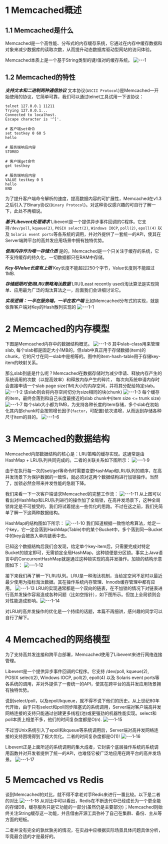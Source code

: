 # 1 Memcached概述
## 1.1 Memcached是什么
Memcached是一个高性能、分布式的内存缓存系统，它通过在内存中缓存数据和对象来减少数据库的读取次数，从而提升动态数据库驱动型网站的访问体验。

Memcached本质上是一个基于String类型的键/值对的缓存系统。
![---1](/content/images/2018/06/---1.png)


## 1.2 Memcached的特性
***支持文本和二进制两种通信协议***
文本协议(`ASCII Protocol`)是Memcached一开始使用的协议，它简单可靠，我们可以通过telnet工具试用一下该协议：
```
telnet 127.0.0.1 11211
Trying 127.0.0.1...
Connected to localhost.
Escape character is '^]'.

# 客户端set命令
set testkey 0 60 5
hello

# 服务端响应内容
STORED

# 客户端get命令
get testkey

# 服务端响应内容
VALUE testkey 0 5
hello
END
```
为了提升客户端命令解析的速度，提高数据内容的可扩展性，Memcached在v1.3之后引入了Binary协议(`Binary Protocol`)。对这种协议感兴趣的可自行了解一下，此处不再细说。

***基于Libevent处理请求***
Libevent是一个提供异步事件回调的C程序。它支持`/dev/poll`, `kqueue(2)`, `POSIX select(2)`, `Windows IOCP`, `poll(2)`, `epoll(4)` 以及 `Solaris event ports`等各系统的调用，并对外提供了一套统一的API，使其在Server端跨平台的高并发应用场景中拥有独特优势。

***使用内存作为唯一存储介质***
是的，Memcached是一个只关注于缓存的系统，它不支持缓存的持久化，一切数据都只在RAM中存储。

***Key与Value长度有上限***
Key长度不能超过250个字节，Value长度则不能超过1MB.

***存储超限时使用LRU策略淘汰数据***
LRU(Least recently used)淘汰算法是实现简单、应用最为广泛的淘汰算法之一，后面我们会详细讨论它。

***实现逻辑：一半在服务端，一半在客户端***
比如Memcached分布式的实现，就是依靠客户端对Key的Hash散列实现的
![---1-1](/content/images/2018/06/---1-1.png)

# 2 Memcached的内存模型
下图是Memcached内存中的数据结构概览。
![---1-8](/content/images/2018/06/---1-8.png)
其中slab-class用来管理slab, 每个slab都是固定大小1MB的，但slab中真正用于存储数据(item)的chunk，它的尺寸在同一slab中是相等的。图中的item-hash-table用于存储key-item的映射关系。

那么slab到底是什么呢？Memcached在数据存储时为减少申请、释放内存产生的系统调用的次数（以提高效率）和释放内存产生的碎片， 每次向系统申请内存时会直接申请一个slab page size(1M)大小的内存空间，并将其分配给特定slab。
![---1-2](/content/images/2018/06/---1-2.png)
该slab则会将内存空间切分为size相同的块(chunk)
![---1-3](/content/images/2018/06/---1-3.png)
每个缓存的item，最终会落到和自己长度最接近的slab chunk中(item size <= trunk size)
![---1-7](/content/images/2018/06/---1-7.png)
每个slab大小都为1MB，为支持各种长度的item存储，多个slab在初始化其内部chunk时会按照增长因子(`factor`，可配置)依次递增，从而达到存储各种尺寸item的目的。
![---1-6](/content/images/2018/06/---1-6.png)

# 3 Memcached的数据结构
Memcached内部数据结构的核心是：LRU策略的缓存实现。这通常是由HashMap + LRU队列共同完成的。二者的关联关系如下图所示：
![---1-9](/content/images/2018/06/---1-9.png)

由于在执行每一次的set/get等命令时需要变更HashMap和LRU队列的顺序，在高并发场景下为保护数据的一致性，就必须对这两个数据结构进行加锁操作。当然了，加锁必然会带来并发性能的急剧下降。

我们来看一下一次客户端请求Memcached的完整工作流：
![---1-11](/content/images/2018/06/---1-11.png)
从上图可以看出对HashMap和LRU队列进行的操作加了全局锁，在高并发场景下，这种全局锁肯定是不可接受的，我们将试着提出一些优化的思路。不过在这之前，我们先简单了解一下这两种数据结构。

HashMap的结构图如下所示：
![---1-10](/content/images/2018/06/---1-10.png)
我们知道根据一致性哈希算法，给定一个key，它一定会落到HashMap(Table)中的某个Bucket中，多个落到同一Bucket中的key会被放入单向链表中去。

已知这个数据结构后我们会发现，给定单个key-item后，只需要完成对特定Bucket的锁定即可，无需锁定全局HashMap，这种锁便是分区锁。事实上Java语言中的ConcurrentHashMap就是通过这种锁实现的高并发操作。加锁的结构示意图如下：
![---1-12](/content/images/2018/06/---1-12.png)

接下来我们再了解一下LRU队列。LRU是一种淘汰机制，当给定空间不足时以最近最少使用为指标淘汰数据。其在操作系统内存管理、Innodb缓存管理中都有应用。
![---1-13](/content/images/2018/06/---1-13.png)
LRU的实现通常都是一个双向的链表，在不加锁的情况下对链表进行高并发操作容易造成各种问题（比如空指针），如下图所示。但加上全局锁则会对性能造成影响。![---1-14](/content/images/2018/06/---1-14.png)

对LRU的高并发操作的优化是一个持续的话题，本篇不再细讲，感兴趣的同学可以自行了解下。

# 4 Memcached的网络模型
为了支持高并发连接和跨平台部署，Memcached使用了Libevent来进行网络连接管理。

Libevent是一个提供异步事件回调的C程序。它支持 /dev/poll, kqueue(2), POSIX select(2), Windows IOCP, poll(2), epoll(4) 以及 Solaris event ports等各系统的调用，并对外提供了一套统一的API，使其在跨平台的高并发应用场景拥有独特优势。

说到select/poll，以及epoll/kqueue，就不得不说下他们的历史。从上世纪80年代开始，由于只有select和poll同步阻塞式的系统调用，Server端对客户端高并发网络连接的支持只能通过创建更多线程(池)或更强劲的机器性能实现。select和poll本质上相差不多，他们的时间复杂度都是O(n).
![---1-15](/content/images/2018/06/---1-15.png)

不过当Unix系统引入了epoll和kqueue等系统调用后，Server端对高并发网络连接的支持困境得到了极大优化。二者的时间复杂度都是O(1)!
![---1-16](/content/images/2018/06/---1-16.png)

Libevent正是上面所述的系统调用的集大成者，它封装个底层操作系统的系统调用函数并对开发者提供了统一的API，也难怪它被广泛地应用在跨平台的高并发场景。
![---1-17](/content/images/2018/06/---1-17.png)
# 5 Memcached vs Redis
谈到Memcached的对比，就不得不拿老对手Redis来进行一番比较。以下是二者的对比
![---1-18](/content/images/2018/06/---1-18.png)
从对比中可以看出，Redis在不断迭代中已经成长为一个更全能的存储DB，缓存服务只是它功能的一部分(虽然仍是主要部分)；Memcached则始终关注String缓存这一功能，并且借由开源工具弥补了自己在集群、备份、主从等方面的短板。

二者并没有完全的孰优孰劣的情况，在实战中应根据实际场景具体问题具体分析，毕竟最合适的才是最好的。
